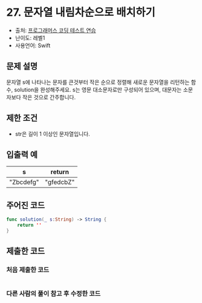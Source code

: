 # 27. 문자열 내림차순으로 배치하기     

- 출처: [프로그래머스 코딩 테스트 연습](https://programmers.co.kr/learn/challenges)
- 난이도: 레벨1
- 사용언어: Swift



## 문제 설명  

문자열 s에 나타나는 문자를 큰것부터 작은 순으로 정렬해 새로운 문자열을 리턴하는 함수, solution을 완성해주세요.
s는 영문 대소문자로만 구성되어 있으며, 대문자는 소문자보다 작은 것으로 간주합니다.



## 제한 조건   

- str은 길이 1 이상인 문자열입니다.



## 입출력 예  

| s         | return    |
| --------- | --------- |
| "Zbcdefg" | "gfedcbZ" |



## 주어진 코드  

~~~swift
func solution(_ s:String) -> String {
    return ''
}
~~~



## 제출한 코드  

### 처음 제출한 코드   
~~~swift

~~~

### 다른 사람의 풀이 참고 후 수정한 코드   
~~~swift

~~~
